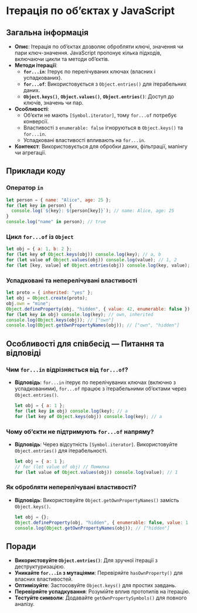 # Ітерація по об’єктах у JavaScript

## Загальна інформація

- **Опис**: Ітерація по об’єктах дозволяє обробляти ключі, значення чи пари ключ-значення. JavaScript пропонує кілька підходів, включаючи цикли та методи об’єктів.
- **Методи ітерації**:
  - **`for...in`**: Ітерує по перелічуваних ключах (власних і успадкованих).
  - **`for...of`**: Використовується з `Object.entries()` для ітерабельних даних.
  - **`Object.keys()`**, **`Object.values()`**, **`Object.entries()`**: Доступ до ключів, значень чи пар.
- **Особливості**:
  - Об’єкти не мають `[Symbol.iterator]`, тому `for...of` потребує конверсії.
  - Властивості з `enumerable: false` ігноруються в `Object.keys()` та `for...in`.
  - Успадковані властивості впливають на `for...in`.
- **Контекст**: Використовується для обробки даних, фільтрації, мапінгу чи агрегації.

## Приклади коду

### Оператор `in`

```javascript
let person = { name: "Alice", age: 25 };
for (let key in person) {
  console.log(`${key}: ${person[key]}`); // name: Alice, age: 25
}
console.log("name" in person); // true
```

### Цикл `for...of` із `Object`

```javascript
let obj = { a: 1, b: 2 };
for (let key of Object.keys(obj)) console.log(key); // a, b
for (let value of Object.values(obj)) console.log(value); // 1, 2
for (let [key, value] of Object.entries(obj)) console.log(key, value); // a 1, b 2
```

### Успадковані та неперелічувані властивості

```javascript
let proto = { inherited: "yes" };
let obj = Object.create(proto);
obj.own = "mine";
Object.defineProperty(obj, "hidden", { value: 42, enumerable: false });
for (let key in obj) console.log(key); // own, inherited
console.log(Object.keys(obj)); // ["own"]
console.log(Object.getOwnPropertyNames(obj)); // ["own", "hidden"]
```

## Особливості для співбесід — Питання та відповіді

### Чим `for...in` відрізняється від `for...of`?

- **Відповідь**: `for...in` ітерує по перелічуваних ключах (включно з успадкованими), `for...of` працює з ітерабельними об’єктами через `Object.entries()`.
  ```javascript
  let obj = { a: 1 };
  for (let key in obj) console.log(key); // a
  for (let key of Object.keys(obj)) console.log(key); // a
  ```

### Чому об’єкти не підтримують `for...of` напряму?

- **Відповідь**: Через відсутність `[Symbol.iterator]`. Використовуйте `Object.entries()` для ітерабельності.
  ```javascript
  let obj = { a: 1 };
  // for (let value of obj) // Помилка
  for (let value of Object.values(obj)) console.log(value); // 1
  ```

### Як обробляти неперелічувані властивості?

- **Відповідь**: Використовуйте `Object.getOwnPropertyNames()` замість `Object.keys()`.
  ```javascript
  let obj = {};
  Object.defineProperty(obj, "hidden", { enumerable: false, value: 1 });
  console.log(Object.getOwnPropertyNames(obj)); // ["hidden"]
  ```

## Поради

- **Використовуйте `Object.entries()`**: Для зручної ітерації з деструктуризацією.
- **Уникайте `for...in` з мутаціями**: Перевіряйте `hasOwnProperty()` для власних властивостей.
- **Оптимізуйте**: Застосовуйте `Object.keys()` для простих завдань.
- **Перевіряйте успадкування**: Розумійте вплив прототипів на ітерацію.
- **Тестуйте символи**: Додавайте `getOwnPropertySymbols()` для повного аналізу.

